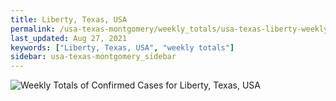```yaml
---
title: Liberty, Texas, USA
permalink: /usa-texas-montgomery/weekly_totals/usa-texas-liberty-weekly_totals.html
last_updated: Aug 27, 2021
keywords: ["Liberty, Texas, USA", "weekly totals"]
sidebar: usa-texas-montgomery_sidebar
---
```


![Weekly Totals of Confirmed Cases for Liberty, Texas, USA](/covid_tracker/images/graphs/usa-texas-liberty-weekly_totals_graph.png)
